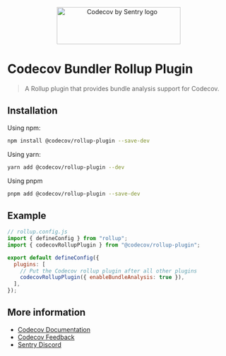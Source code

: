 <p align="center">
  <a href="https://about.codecov.io" target="_blank">
    <img src="https://about.codecov.io/wp-content/themes/codecov/assets/brand/sentry-cobranding/logos/codecov-by-sentry-logo.svg" alt="Codecov by Sentry logo" width="280" height="84">
  </a>
</p>

# Codecov Bundler Rollup Plugin

> A Rollup plugin that provides bundle analysis support for Codecov.

## Installation

Using npm:

```bash
npm install @codecov/rollup-plugin --save-dev
```

Using yarn:

```bash
yarn add @codecov/rollup-plugin --dev
```

Using pnpm

```bash
pnpm add @codecov/rollup-plugin --save-dev
```

## Example

```js
// rollup.config.js
import { defineConfig } from "rollup";
import { codecovRollupPlugin } from "@codecov/rollup-plugin";

export default defineConfig({
  plugins: [
    // Put the Codecov rollup plugin after all other plugins
    codecovRollupPlugin({ enableBundleAnalysis: true }),
  ],
});
```

## More information

- [Codecov Documentation](https://docs.codecov.com/docs)
- [Codecov Feedback](https://github.com/codecov/feedback/discussions)
- [Sentry Discord](https://discord.gg/Ww9hbqr)
